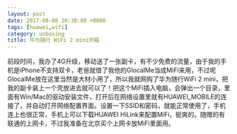 ```yaml
---
layout: post
date: 2017-08-08 20:38:00 +0800
tags: [huawei,wifi]
category: unboxing
title: 华为随行 WiFi 2 mini开箱
---
```


前段时间，我办了4G升级，移动送了一张副卡，有不少免费的流量，由于我的手机是iPhone不支持双卡，老爸就借了我他的GlocalMe当成MiFi来用，不过呢GlocalMe放在这里当然是大材小用了，所以我就网购了华为随行WiFi 2 mini，把我的副卡装上一个壳放进去就可以了！把这个MiFi插入电脑，会弹出一个目录，里面有Win/Mac的驱动安装文件，打开后在网络设置里就有HUAWEI_MOBILE的连接了，并自动打开网络配置界面。设置一下SSID和密码，就能正常使用了，手机连上也很正常，手机上可以下载HUAWEI HiLink来配置MiFi，挺爽的。随赠的有联通的上网卡，不过我准备在北京买个上网卡放MiFi里面用。
